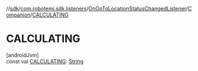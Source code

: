 //[sdk](../../../../index.md)/[com.robotemi.sdk.listeners](../../index.md)/[OnGoToLocationStatusChangedListener](../index.md)/[Companion](index.md)/[CALCULATING](-c-a-l-c-u-l-a-t-i-n-g.md)

# CALCULATING

[androidJvm]\
const val [CALCULATING](-c-a-l-c-u-l-a-t-i-n-g.md): [String](https://kotlinlang.org/api/latest/jvm/stdlib/kotlin/-string/index.html)
